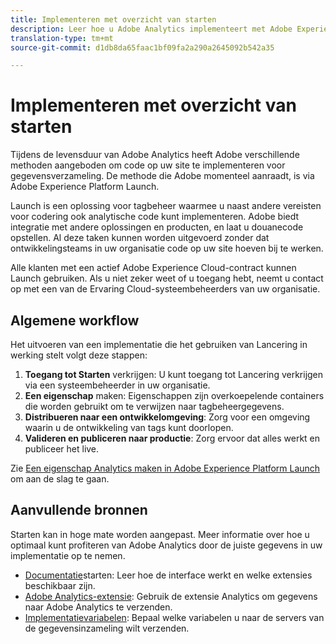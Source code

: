 ```yaml
---
title: Implementeren met overzicht van starten
description: Leer hoe u Adobe Analytics implementeert met Adobe Experience Platform Launch
translation-type: tm+mt
source-git-commit: d1db8da65faac1bf09fa2a290a2645092b542a35

---
```



# Implementeren met overzicht van starten

Tijdens de levensduur van Adobe Analytics heeft Adobe verschillende methoden aangeboden om code op uw site te implementeren voor gegevensverzameling. De methode die Adobe momenteel aanraadt, is via Adobe Experience Platform Launch.

Launch is een oplossing voor tagbeheer waarmee u naast andere vereisten voor codering ook analytische code kunt implementeren. Adobe biedt integratie met andere oplossingen en producten, en laat u douanecode opstellen. Al deze taken kunnen worden uitgevoerd zonder dat ontwikkelingsteams in uw organisatie code op uw site hoeven bij te werken.

Alle klanten met een actief Adobe Experience Cloud-contract kunnen Launch gebruiken. Als u niet zeker weet of u toegang hebt, neemt u contact op met een van de Ervaring Cloud-systeembeheerders van uw organisatie.

## Algemene workflow

Het uitvoeren van een implementatie die het gebruiken van Lancering in werking stelt volgt deze stappen:

1. **Toegang tot Starten** verkrijgen: U kunt toegang tot Lancering verkrijgen via een systeembeheerder in uw organisatie.
2. **Een eigenschap** maken: Eigenschappen zijn overkoepelende containers die worden gebruikt om te verwijzen naar tagbeheergegevens.
3. **Distribueren naar een ontwikkelomgeving**: Zorg voor een omgeving waarin u de ontwikkeling van tags kunt doorlopen.
4. **Valideren en publiceren naar productie**: Zorg ervoor dat alles werkt en publiceer het live.

Zie [Een eigenschap Analytics maken in Adobe Experience Platform Launch](create-analytics-property.md) om aan de slag te gaan.

## Aanvullende bronnen

Starten kan in hoge mate worden aangepast. Meer informatie over hoe u optimaal kunt profiteren van Adobe Analytics door de juiste gegevens in uw implementatie op te nemen.

* [Documentatie](https://docs.adobe.com/content/help/en/launch/using/overview.html)starten: Leer hoe de interface werkt en welke extensies beschikbaar zijn.
* [Adobe Analytics-extensie](https://docs.adobe.com/content/help/en/launch/using/extensions-ref/adobe-extension/analytics-extension/overview.html): Gebruik de extensie Analytics om gegevens naar Adobe Analytics te verzenden.
* [Implementatievariabelen](../vars/overview.md): Bepaal welke variabelen u naar de servers van de gegevensinzameling wilt verzenden.
